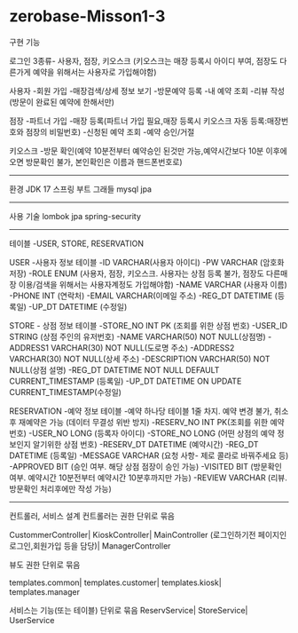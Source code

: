 # zerobase-Misson1-3

구현 기능

로그인 3종류- 사용자, 점장, 키오스크 (키오스크는 매장 등록시 아이디 부여, 점장도 다른가게 예약을 위해서는 사용자로 가입해야함)

사용자
-회원 가입
-매장검색/상세 정보 보기
-방문예약 등록
-내 예약 조회
-리뷰 작성 (방문이 완료된 예약에 한해서만)


점장
-파트너 가입
-매장 등록(파트너 가입 필요,매장 등록시 키오스크 자동 등록:매장번호와 점장의 비밀번호)
-신청된 예약 조회
-예약 승인/거절

키오스크 
-방문 확인(예약 10분전부터 예약승인 된것만 가능,예약시간보다 10분 이후에 오면 방문확인 불가, 본인확인은 이름과 핸드폰번호로)

----------------------------
환경
JDK 17
스프링 부트
그래들
mysql
jpa

----------------------------
사용 기술
lombok
jpa
spring-security

----------------------------
테이블 -USER, STORE, RESERVATION


USER -사용자 정보 테이블
-ID VARCHAR(사용자 아이디)
-PW VARCHAR (암호화 저장)
-ROLE ENUM (사용자, 점장, 키오스크. 사용자는 상점 등록 불가, 점장도 다른매장 이용/검색을 위해서는 사용자계정도 가입해야함)
-NAME VARCHAR (사용자 이름)
-PHONE INT (연락처)
-EMAIL VARCHAR(이메일 주소)
-REG_DT DATETIME (등록일)
-UP_DT DATETIME (수정일)



STORE - 상점 정보 테이블
-STORE_NO INT PK (조회를 위한 상점 번호)
-USER_ID STRING (상점 주인의 유저번호)
-NAME VARCHAR(50) NOT NULL(상점명)
-ADDRESS1 VARCHAR(30) NOT NULL(도로명 주소)
-ADDRESS2 VARCHAR(30) NOT NULL(상세 주소)
-DESCRIPTION VARCHAR(50) NOT NULL(상점 설명)
-REG_DT DATETIME NOT NULL DEFAULT CURRENT_TIMESTAMP (등록일)
-UP_DT DATETIME ON UPDATE CURRENT_TIMESTAMP(수정일)

RESERVATION -예약 정보 테이블 -예약 하나당 테이블 1줄 차지. 예약 변경 불가, 취소후 재예약은 가능 (데이터 무결성 위반 방지)
-RESERV_NO INT PK(조회를 위한 예약 번호)
-USER_NO LONG (등록자 아이디)
-STORE_NO LONG  (어떤 상점의 예약 정보인지 알기위한 상점 번호)
-RESERV_DT DATETIME  (예약시간)
-REG_DT DATETIME  (등록일)
-MESSAGE VARCHAR (요청 사항- 제로 콜라로 바꿔주세요 등)
-APPROVED BIT (승인 여부. 해당 상점 점장이 승인 가능)
-VISITED BIT (방문확인 여부. 예약시간 10분전부터 예약시간 10분후까지만 가능)
-REVIEW VARCHAR (리뷰. 방문확인 처리후에만 작성 가능)

--------------------------------------------------
컨트롤러, 서비스 설계
컨트롤러는 권한 단위로 묶음

CustommerController|
KioskController|
MainController  (로그인하기전 페이지인 로그인,회원가입 등을 담당)|
ManagerController 

뷰도 권한 단위로 묶음

templates.common|
templates.customer|
templates.kiosk|
templates.manager


서비스는 기능(또는 테이블) 단위로 묶음
ReservService|
StoreService|
UserService
